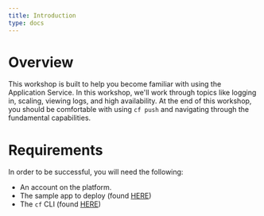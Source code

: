 ```yaml
---
title: Introduction
type: docs
---
```


# Overview

This workshop is built to help you become familiar with using the Application Service. In this workshop, we'll work through topics like logging in, scaling, viewing logs, and high availability. At the end of this workshop, you should be comfortable with using `cf push` and navigating through the fundamental capabilities.

# Requirements
In order to be successful, you will need the following:
* An account on the platform.
* The sample app to deploy (found [HERE](/docs/pkg/attendees-sample-app.tgz))
* The `cf` CLI (found [HERE](/docs/pkg/cf-cli-6.51.0.zip))

